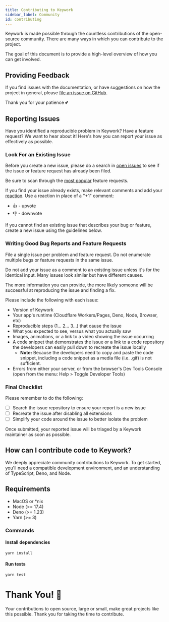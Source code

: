 ```yaml
---
title: Contributing to Keywork
sidebar_label: Community
id: contributing
---
```


Keywork is made possible through the countless contributions of the open-source community.
There are many ways in which you can contribute to the project.

The goal of this document is to provide a high-level overview of how you can get involved.

## Providing Feedback

If you find issues with the documentation, or have suggestions on how the project in general,
please [file an issue on GitHub](https://github.com/nirrius/keywork/issues).

Thank you for your patience 💕

## Reporting Issues

Have you identified a reproducible problem in Keywork?
Have a feature request? We want to hear about it!
Here's how you can report your issue as effectively as possible.

### Look For an Existing Issue

Before you create a new issue, please do a search in [open issues](https://github.com/microsoft/vscode/issues) to see if the issue or feature request has already been filed.

Be sure to scan through the [most popular](https://github.com/nirrius/keywork/issues?q=is%3Aopen+is%3Aissue+label%3Afeature-request+sort%3Areactions-%2B1-desc) feature requests.

If you find your issue already exists, make relevant comments and add your [reaction](https://github.com/blog/2119-add-reactions-to-pull-requests-issues-and-comments). Use a reaction in place of a "+1" comment:

- 👍 - upvote
- 👎 - downvote

If you cannot find an existing issue that describes your bug or feature,
create a new issue using the guidelines below.

### Writing Good Bug Reports and Feature Requests

File a single issue per problem and feature request.
Do not enumerate multiple bugs or feature requests in the same issue.

Do not add your issue as a comment to an existing issue unless it's for the identical input.
Many issues look similar but have different causes.

The more information you can provide, the more likely someone will be successful at reproducing the issue and finding a fix.

Please include the following with each issue:

- Version of Keywork
- Your app's runtime (Cloudflare Workers/Pages, Deno, Node, Browser, etc)
- Reproducible steps (1... 2... 3...) that cause the issue
- What you expected to see, versus what you actually saw
- Images, animations, or a link to a video showing the issue occurring
- A code snippet that demonstrates the issue or a link to a code repository the developers can easily pull down to recreate the issue locally
  - **Note:** Because the developers need to copy and paste the code snippet, including a code snippet as a media file (i.e. .gif) is not sufficient.
- Errors from either your server, or from the browser's Dev Tools Console (open from the menu: Help > Toggle Developer Tools)

### Final Checklist

Please remember to do the following:

- [ ] Search the issue repository to ensure your report is a new issue
- [ ] Recreate the issue after disabling all extensions
- [ ] Simplify your code around the issue to better isolate the problem

Once submitted, your reported issue will be triaged by a Keywork maintainer as soon as possible.

## How can I contribute code to Keywork?

We deeply appreciate community contributions to Keywork.
To get started, you'll need a compatible development environment,
and an understanding of TypeScript, Deno, and Node.

## Requirements

- MacOS or \*nix
- Node (>= 17.4)
- Deno (>= 1.23)
- Yarn (>= 3)

### Commands

#### Install dependencies

```shell
yarn install
```

#### Run tests

```shell
yarn test
```

# Thank You! 💞

Your contributions to open source, large or small, make great projects like this possible.
Thank you for taking the time to contribute.
